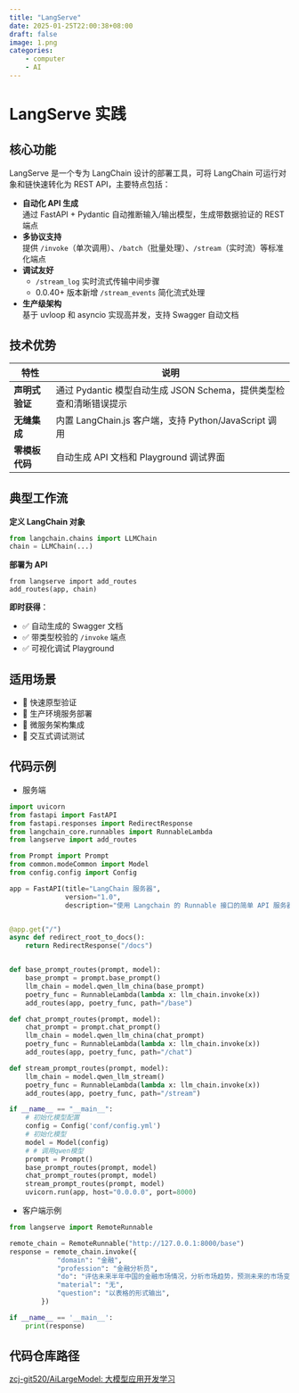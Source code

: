```yaml
---
title: "LangServe"
date: 2025-01-25T22:00:38+08:00
draft: false
image: 1.png
categories:
    - computer
    - AI
---
```


# LangServe 实践

## 核心功能
LangServe 是一个专为 LangChain 设计的部署工具，可将 LangChain 可运行对象和链快速转化为 REST API，主要特点包括：

- **自动化 API 生成**  
  通过 FastAPI + Pydantic 自动推断输入/输出模型，生成带数据验证的 REST 端点
- **多协议支持**  
  提供 `/invoke`（单次调用）、`/batch`（批量处理）、`/stream`（实时流）等标准化端点
- **调试友好**  
  - `/stream_log` 实时流式传输中间步骤
  - 0.0.40+ 版本新增 `/stream_events` 简化流式处理
- **生产级架构**  
  基于 uvloop 和 asyncio 实现高并发，支持 Swagger 自动文档

## 技术优势
| 特性           | 说明                                                         |
| -------------- | ------------------------------------------------------------ |
| **声明式验证** | 通过 Pydantic 模型自动生成 JSON Schema，提供类型检查和清晰错误提示 |
| **无缝集成**   | 内置 LangChain.js 客户端，支持 Python/JavaScript 调用        |
| **零模板代码** | 自动生成 API 文档和 Playground 调试界面                      |

## 典型工作流
**定义 LangChain 对象**  

```python
from langchain.chains import LLMChain
chain = LLMChain(...)
```

**部署为 API**

```
from langserve import add_routes
add_routes(app, chain)
```

**即时获得**：

- ✅ 自动生成的 Swagger 文档
- ✅ 带类型校验的 `/invoke` 端点
- ✅ 可视化调试 Playground

## 适用场景

- 🔧 快速原型验证
- 🚀 生产环境服务部署
- 🔗 微服务架构集成
- 🧪 交互式调试测试

## 代码示例

- 服务端

```python
import uvicorn
from fastapi import FastAPI
from fastapi.responses import RedirectResponse
from langchain_core.runnables import RunnableLambda
from langserve import add_routes

from Prompt import Prompt
from common.modeCommon import Model
from config.config import Config

app = FastAPI(title="LangChain 服务器",
              version="1.0",
              description="使用 Langchain 的 Runnable 接口的简单 API 服务器")


@app.get("/")
async def redirect_root_to_docs():
    return RedirectResponse("/docs")


def base_prompt_routes(prompt, model):
    base_prompt = prompt.base_prompt()
    llm_chain = model.qwen_llm_china(base_prompt)
    poetry_func = RunnableLambda(lambda x: llm_chain.invoke(x))
    add_routes(app, poetry_func, path="/base")

def chat_prompt_routes(prompt, model):
    chat_prompt = prompt.chat_prompt()
    llm_chain = model.qwen_llm_china(chat_prompt)
    poetry_func = RunnableLambda(lambda x: llm_chain.invoke(x))
    add_routes(app, poetry_func, path="/chat")

def stream_prompt_routes(prompt, model):
    llm_chain = model.qwen_llm_stream()
    poetry_func = RunnableLambda(lambda x: llm_chain.invoke(x))
    add_routes(app, poetry_func, path="/stream")

if __name__ == "__main__":
    # 初始化模型配置
    config = Config('conf/config.yml')
    # 初始化模型
    model = Model(config)
    # # 调用qwen模型
    prompt = Prompt()
    base_prompt_routes(prompt, model)
    chat_prompt_routes(prompt, model)
    stream_prompt_routes(prompt, model)
    uvicorn.run(app, host="0.0.0.0", port=8000)
```

- 客户端示例

```python
from langserve import RemoteRunnable

remote_chain = RemoteRunnable("http://127.0.0.1:8000/base")
response = remote_chain.invoke({
            "domain": "金融",
            "profession": "金融分析员",
            "do": "评估未来半年中国的金融市场情况，分析市场趋势，预测未来的市场变化",
            "material": "无",
            "question": "以表格的形式输出",
        })

if __name__ == '__main__':
    print(response)
```

## 代码仓库路径

[zcj-git520/AiLargeModel: 大模型应用开发学习](https://github.com/zcj-git520/AiLargeModel)
